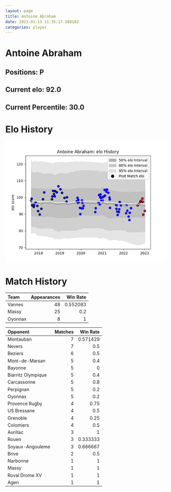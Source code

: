 ```yaml
---  
layout: page  
title: Antoine Abraham  
date: 2023-01-13 11:35:17.588182  
categories: player  
---
```

# Antoine Abraham

## Positions: P

## Current elo: 92.0

## Current Percentile: 30.0

# Elo History


![elo history](history_AntoineAbraham.png)
# Match History


| Team    |   Appearances |   Win Rate |
|:--------|--------------:|-----------:|
| Vannes  |            48 |   0.552083 |
| Massy   |            25 |   0.2      |
| Oyonnax |             8 |   1        |

| Opponent           |   Matches |   Win Rate |
|:-------------------|----------:|-----------:|
| Montauban          |         7 |   0.571429 |
| Nevers             |         7 |   0.5      |
| Beziers            |         6 |   0.5      |
| Mont-de-Marsan     |         5 |   0.4      |
| Bayonne            |         5 |   0        |
| Biarritz Olympique |         5 |   0.4      |
| Carcassonne        |         5 |   0.8      |
| Perpignan          |         5 |   0.2      |
| Oyonnax            |         5 |   0.2      |
| Provence Rugby     |         4 |   0.75     |
| US Bressane        |         4 |   0.5      |
| Grenoble           |         4 |   0.25     |
| Colomiers          |         4 |   0.5      |
| Aurillac           |         3 |   1        |
| Rouen              |         3 |   0.333333 |
| Soyaux-Angouleme   |         3 |   0.666667 |
| Brive              |         2 |   0.5      |
| Narbonne           |         1 |   1        |
| Massy              |         1 |   1        |
| Roval Drome XV     |         1 |   1        |
| Agen               |         1 |   1        |